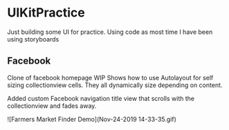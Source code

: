 # UIKitPractice
Just building some UI for practice. Using code as most time I have been using storyboards

## Facebook

Clone of facebook homepage WIP Shows how to use Autolayout for self sizing collectionview cells. They all dynamically size depending on content.

Added custom Facebook navigation title view that scrolls with the collectionview and fades away.

![Farmers Market Finder Demo](Nov-24-2019 14-33-35.gif)

